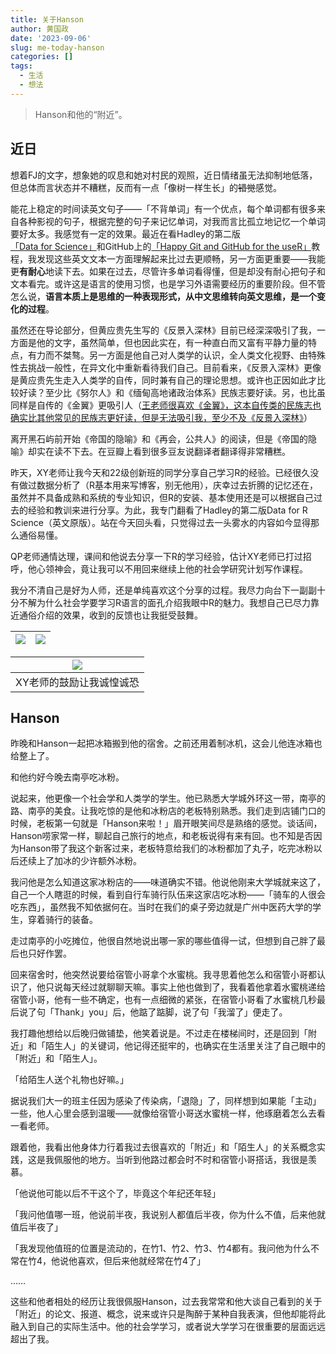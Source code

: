 ```yaml
---
title: 关于Hanson
author: 黄国政
date: '2023-09-06'
slug: me-today-hanson
categories: []
tags:
  - 生活
  - 想法
---
```


> Hanson和他的“附近”。

<!--more-->

## 近日

想着FJ的文字，想象她的叹息和她对村民的观照，近日情绪虽无法抑制地低落，但总体而言状态并不糟糕，反而有一点「像树一样生长」的~~错觉~~感觉。

能花上稳定的时间读英文句子——「不背单词」有一个优点，每个单词都有很多来自各种影视的句子，根据完整的句子来记忆单词，对我而言比孤立地记忆一个单词要好太多。我感觉有一定的效果。最近在看Hadley的第二版[「Data for Science」](https://r4ds.hadley.nz/)和GitHub上的[「Happy Git and GitHub for the useR」](https://happygitwithr.com/)教程，我发现这些英文文本一方面理解起来比过去更顺畅，另一方面更重要——我能更**有耐心**地读下去。如果在过去，尽管许多单词看得懂，但是却没有耐心把句子和文本看完。或许这是语言的使用习惯，也是学习外语需要经历的重要阶段。但不管怎么说，**语言本质上是思维的一种表现形式，从中文思维转向英文思维，是一个变化的过程**。

虽然还在导论部分，但黄应贵先生写的《反景入深林》目前已经深深吸引了我，一方面是他的文字，虽然简单，但也因此实在，有一种直白而又富有平静力量的特点，有力而不桀骜。另一方面是他自己对人类学的认识，全人类文化视野、由特殊性去挑战一般性，在异文化中重新看待我们自己。目前看来，《反景入深林》更像是黄应贵先生走入人类学的自传，同时兼有自己的理论思想。或许也正因如此才比较好读？至少比《努尔人》和《缅甸高地诸政治体系》民族志要好读。另，也比虽同样是自传的《金翼》更吸引人（<u>王老师很喜欢《金翼》，这本自传类的民族志也确实比其他常见的民族志更好读，但是无法吸引我，至少不及《反景入深林》</u>）

离开黑石屿前开始《帝国的隐喻》和《再会，公共人》的阅读，但是《帝国的隐喻》却实在读不下去。在豆瓣上看到很多豆友说翻译者翻译得非常糟糕。

昨天，XY老师让我今天和22级创新班的同学分享自己学习R的经验。已经很久没有做过数据分析了（R基本用来写博客，别无他用），庆幸过去折腾的记忆还在，虽然并不具备成熟和系统的专业知识，但R的安装、基本使用还是可以根据自己过去的经验和教训来进行分享。为此，我专门翻看了Hadley的第二版Data for R Science（英文原版）。站在今天回头看，只觉得过去一头雾水的内容如今显得那么通俗易懂。

QP老师通情达理，课间和他说去分享一下R的学习经验，估计XY老师已打过招呼，他心领神会，竟让我可以不用回来继续上他的社会学研究计划写作课程。

我分不清自己是好为人师，还是单纯喜欢这个分享的过程。我尽力向台下一副副十分不解为什么社会学要学习R语言的面孔介绍我眼中R的魅力。我想自己已尽力靠近通俗介绍的效果，收到的反馈也让我挺受鼓舞。

|![](/images/posts/2023/09/09-06-feedback1.jpg)|![](/images/posts/2023/09/09-06-feedback2.jpg)|
|:-:|:-:|

|![](/images/posts/2023/09/09-06-feedback3.jpg)|
|:-:|
|XY老师的鼓励让我诚惶诚恐|

## Hanson

昨晚和Hanson一起把冰箱搬到他的宿舍。之前还用着制冰机，这会儿他连冰箱也给整上了。

和他约好今晚去南亭吃冰粉。

说起来，他更像一个社会学和人类学的学生。他已熟悉大学城外环这一带，南亭的路、南亭的美食。让我吃惊的是他和冰粉店的老板特别熟悉。我们走到店铺门口的时候，老板第一句就是「Hanson来啦！」眉开眼笑间尽是熟络的感觉。谈话间，Hanson唠家常一样，聊起自己旅行的地点，和老板说得有来有回。也不知是否因为Hanson带了我这个新客过来，老板特意给我们的冰粉都加了丸子，吃完冰粉以后还续上了加冰的少许额外冰粉。

我问他是怎么知道这家冰粉店的——味道确实不错。他说他刚来大学城就来这了，自己一个人瞎逛的时候，看到自行车骑行队伍来这家店吃冰粉——「骑车的人很会吃东西」，虽然我不知依据何在。当时在我们的桌子旁边就是广州中医药大学的学生，穿着骑行的装备。

走过南亭的小吃摊位，他很自然地说出哪一家的哪些值得一试，但想到自己胖了最后也只好作罢。

回来宿舍时，他突然说要给宿管小哥拿个水蜜桃。我寻思着他怎么和宿管小哥都认识了，他只说每天经过就聊聊天嘛。事实上他也做到了，我看着他拿着水蜜桃递给宿管小哥，他有一些不确定，也有一点细微的紧张，在宿管小哥看了水蜜桃几秒最后说了句「Thank」you」后，他踮了踮脚，说了句「我溜了」便走了。

我打趣他想给以后晚归做铺垫，他笑着说是。不过走在楼梯间时，还是回到「附近」和「陌生人」的关键词，他记得还挺牢的，也确实在生活里关注了自己眼中的「附近」和「陌生人」。

「给陌生人送个礼物也好嘛。」

据说我们大一的班主任因为感染了传染病，「退隐」了，同样想到如果能「主动」一些，他人心里会感到温暖——就像给宿管小哥送水蜜桃一样，他琢磨着怎么去看一看老师。

跟着他，我看出他身体力行着我过去很喜欢的「附近」和「陌生人」的关系概念实践，这是我佩服他的地方。当听到他路过都会时不时和宿管小哥搭话，我很是羡慕。

「他说他可能以后不干这个了，毕竟这个年纪还年轻」

「我问他值哪一班，他说前半夜，我说别人都值后半夜，你为什么不值，后来他就值后半夜了」

「我发现他值班的位置是流动的，在竹1、竹2、竹3、竹4都有。我问他为什么不常在竹4，他说他喜欢，但后来他就经常在竹4了」

……

这些和他者相处的经历让我很佩服Hanson，过去我常常和他大谈自己看到的关于「附近」的论文、报道、概念，说来或许只是陶醉于某种自我表演，但他却能将此融入到自己的实际生活中。他的社会学学习，或者说大学学习在很重要的层面远远超出了我。